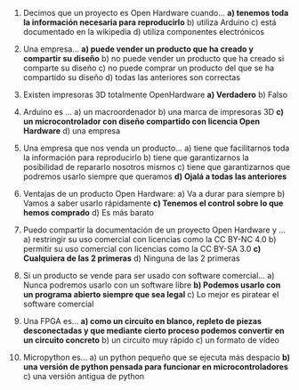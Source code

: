 1. Decimos que un proyecto es Open Hardware cuando...
**a) tenemos toda la información necesaria para reproducirlo**
b) utiliza Arduino
c) está documentado en la wikipedia
d) utiliza componentes electrónicos

1. Una empresa...
**a) puede vender un producto que ha creado y compartir su diseño**
b) no puede vender un producto que ha creado si comparte su diseño
c) no puede comprar un producto del que se ha compartido su diseño
d) todas las anteriores son correctas

1. Existen impresoras 3D totalmente OpenHardware
**a) Verdadero**
b) Falso

1. Arduino es ...
a) un macroordenador
b) una marca de impresoras 3D
**c) un microcontrolador con diseño compartido con licencia Open Hardware**
d) una empresa

1. Una empresa que nos venda un producto...
a) tiene que facilitarnos toda la información para reproducirlo
b) tiene que garantizarnos la posibilidad de repararlo nosotros mismos
c) tiene que garantizarnos que podremos usarlo siempre que queramos
**d) Ojalá a todas las anteriores**

1. Ventajas de un producto Open Hardware:
a) Va a durar para siempre
b) Vamos a saber usarlo rápidamente
**c) Tenemos el control sobre lo que hemos comprado**
d) Es más barato

1. Puedo compartir la documentación de un proyecto Open Hardware y ...
a) restringir su uso comercial con licencias como la CC BY-NC 4.0
b) permitir su uso comercial con licencias como la CC BY-SA 3.0 
**c) Cualquiera de las 2 primeras**
d) Ninguna de las 2 primeras

1. Si un producto se vende para ser usado con software comercial...
a) Nunca podremos usarlo con un software libre
**b) Podemos usarlo con un programa abierto siempre que sea legal**
c) Lo mejor es piratear el software comercial

1. Una FPGA es...
**a) como un circuito en blanco, repleto de piezas desconectadas y que mediante cierto proceso podemos convertir en un circuito concreto**
b) un circuito muy rápido
c) un formato de vídeo

1. Micropython es...
a) un python pequeño que se ejecuta más despacio
**b) una versión de python pensada para funcionar en microcontroladores**
c) una versión antigua de python
